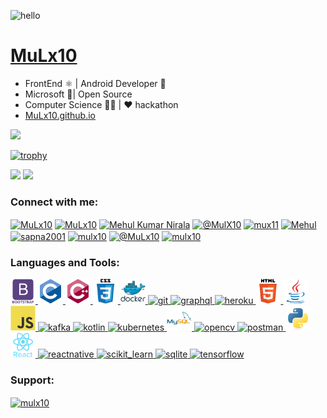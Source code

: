 ![hello](https://user-images.githubusercontent.com/23444642/99659283-a6f52500-2a86-11eb-9cbc-11479bc8d9f7.gif)

# [MuLx10](https://mulx10.github.io)
- FrontEnd ⚛️ | Android Developer 📱
- Microsoft  🤩| Open Source
- Computer Science 👨‍💻 |  ❤️ hackathon
- [MuLx10.github.io](https://mulx10.github.io)



![](https://komarev.com/ghpvc/?username=MuLx10)

[![trophy](https://github-profile-trophy.vercel.app/?username=MuLx10&theme=flat)](https://github.com/ryo-ma/github-profile-trophy)


<p>
	
![](https://github-readme-stats.vercel.app/api?username=MuLx10&repo=github-readme-stats&show_icons=true&theme=vue-dark)
![](https://github-readme-stats.vercel.app/api/top-langs/?username=MuLx10&layout=compact&theme=vue-dark)

</p>


<h3 align="left">Connect with me:</h3>
<p align="left">
   <a href="https://twitter.com/nirala_mehul" target="blank"><img align="center" src="https://cdn.jsdelivr.net/npm/simple-icons@3.0.1/icons/twitter.svg" alt="MuLx10" height="30" width="40" /></a>
   <a href="https://linkedin.com/in/mulx10/" target="blank"><img align="center" src="https://cdn.jsdelivr.net/npm/simple-icons@3.0.1/icons/linkedin.svg" alt="MuLx10" height="30" width="40" /></a>
   <a href="https://stackoverflow.com/users/11770532/mehul-niralar" target="blank"><img align="center" src="https://cdn.jsdelivr.net/npm/simple-icons@3.0.1/icons/stackoverflow.svg" alt="Mehul Kumar Nirala" height="30" width="40" /></a>
   <a href="https://medium.com/@mulx10" target="blank"><img align="center" src="https://cdn.jsdelivr.net/npm/simple-icons@3.0.1/icons/medium.svg" alt="@MulX10" height="30" width="40" /></a>
   <a href="https://www.codechef.com/users/mux11" target="blank"><img align="center" src="https://cdn.jsdelivr.net/npm/simple-icons@3.1.0/icons/codechef.svg" alt="mux11" height="30" width="40" /></a>
   <a href="https://www.hackerrank.com/mulx10" target="blank"><img align="center" src="https://cdn.jsdelivr.net/npm/simple-icons@3.0.1/icons/hackerrank.svg" alt="Mehul" height="30" width="40" /></a>
   <a href="https://codeforces.com/profile/boto-octo-potato" target="blank"><img align="center" src="https://cdn.jsdelivr.net/npm/simple-icons@3.0.1/icons/codeforces.svg" alt="sapna2001" height="30" width="40" /></a>
   <a href="https://www.leetcode.com/mulx10" target="blank"><img align="center" src="https://cdn.jsdelivr.net/npm/simple-icons@3.0.1/icons/leetcode.svg" alt="mulx10" height="30" width="40" /></a>
   <a href="https://www.hackerearth.com/@MuLx10" target="blank"><img align="center" src="https://cdn.jsdelivr.net/npm/simple-icons@3.0.1/icons/hackerearth.svg" alt="@MuLx10" height="30" width="40" /></a>
   <a href="https://auth.geeksforgeeks.org/user/mulx10" target="blank"><img align="center" src="https://cdn.jsdelivr.net/npm/simple-icons@3.0.1/icons/geeksforgeeks.svg" alt="mulx10" height="30" width="40" /></a>
</p>


<h3 align="left">Languages and Tools:</h3>
<p align="left">
 <a href="https://getbootstrap.com" target="_blank">
  <img
   src="https://raw.githubusercontent.com/devicons/devicon/master/icons/bootstrap/bootstrap-plain-wordmark.svg"
   alt="bootstrap"
   width="40"
   height="40"
  />
 </a>
 <a href="https://www.cprogramming.com/" target="_blank">
  <img
   src="https://raw.githubusercontent.com/devicons/devicon/master/icons/c/c-original.svg"
   alt="c"
   width="40"
   height="40"
  />
 </a>
 <a href="https://www.w3schools.com/cpp/" target="_blank">
  <img
   src="https://raw.githubusercontent.com/devicons/devicon/master/icons/cplusplus/cplusplus-original.svg"
   alt="cplusplus"
   width="40"
   height="40"
  />
 </a>
 <a href="https://www.w3schools.com/css/" target="_blank">
  <img
   src="https://raw.githubusercontent.com/devicons/devicon/master/icons/css3/css3-original-wordmark.svg"
   alt="css3"
   width="40"
   height="40"
  />
 </a>
 <a href="https://www.docker.com/" target="_blank">
  <img
   src="https://raw.githubusercontent.com/devicons/devicon/master/icons/docker/docker-original-wordmark.svg"
   alt="docker"
   width="40"
   height="40"
  />
 </a>
 <a href="https://git-scm.com/" target="_blank">
  <img
   src="https://www.vectorlogo.zone/logos/git-scm/git-scm-icon.svg"
   alt="git"
   width="40"
   height="40"
  />
 </a>
 <a href="https://graphql.org" target="_blank">
  <img
   src="https://www.vectorlogo.zone/logos/graphql/graphql-icon.svg"
   alt="graphql"
   width="40"
   height="40"
  />
 </a>
 <a href="https://heroku.com" target="_blank">
  <img
   src="https://www.vectorlogo.zone/logos/heroku/heroku-icon.svg"
   alt="heroku"
   width="40"
   height="40"
  />
 </a>
 <a href="https://www.w3.org/html/" target="_blank">
  <img
   src="https://raw.githubusercontent.com/devicons/devicon/master/icons/html5/html5-original-wordmark.svg"
   alt="html5"
   width="40"
   height="40"
  />
 </a>
 <a href="https://www.java.com" target="_blank">
  <img
   src="https://raw.githubusercontent.com/devicons/devicon/master/icons/java/java-original.svg"
   alt="java"
   width="40"
   height="40"
  />
 </a>
 <a
  href="https://developer.mozilla.org/en-US/docs/Web/JavaScript"
  target="_blank"
 >
  <img
   src="https://raw.githubusercontent.com/devicons/devicon/master/icons/javascript/javascript-original.svg"
   alt="javascript"
   width="40"
   height="40"
  />
 </a>
 <a href="https://kafka.apache.org/" target="_blank">
  <img
   src="https://www.vectorlogo.zone/logos/apache_kafka/apache_kafka-icon.svg"
   alt="kafka"
   width="40"
   height="40"
  />
 </a>
 <a href="https://kotlinlang.org" target="_blank">
  <img
   src="https://www.vectorlogo.zone/logos/kotlinlang/kotlinlang-icon.svg"
   alt="kotlin"
   width="40"
   height="40"
  />
 </a>
 <a href="https://kubernetes.io" target="_blank">
  <img
   src="https://www.vectorlogo.zone/logos/kubernetes/kubernetes-icon.svg"
   alt="kubernetes"
   width="40"
   height="40"
  />
 </a>
 <a href="https://www.mysql.com/" target="_blank">
  <img
   src="https://raw.githubusercontent.com/devicons/devicon/master/icons/mysql/mysql-original-wordmark.svg"
   alt="mysql"
   width="40"
   height="40"
  />
 </a>
 <a href="https://opencv.org/" target="_blank">
  <img
   src="https://www.vectorlogo.zone/logos/opencv/opencv-icon.svg"
   alt="opencv"
   width="40"
   height="40"
  />
 </a>
 <a href="https://postman.com" target="_blank">
  <img
   src="https://www.vectorlogo.zone/logos/getpostman/getpostman-icon.svg"
   alt="postman"
   width="40"
   height="40"
  />
 </a>
 <a href="https://www.python.org" target="_blank">
  <img
   src="https://raw.githubusercontent.com/devicons/devicon/master/icons/python/python-original.svg"
   alt="python"
   width="40"
   height="40"
  />
 </a>
 <a href="https://reactjs.org/" target="_blank">
  <img
   src="https://raw.githubusercontent.com/devicons/devicon/master/icons/react/react-original-wordmark.svg"
   alt="react"
   width="40"
   height="40"
  />
 </a>
 <a href="https://reactnative.dev/" target="_blank">
  <img
   src="https://reactnative.dev/img/header_logo.svg"
   alt="reactnative"
   width="40"
   height="40"
  />
 </a>
 <a href="https://scikit-learn.org/" target="_blank">
  <img
   src="https://upload.wikimedia.org/wikipedia/commons/0/05/Scikit_learn_logo_small.svg"
   alt="scikit_learn"
   width="40"
   height="40"
  />
 </a>
 <a href="https://www.sqlite.org/" target="_blank">
  <img
   src="https://www.vectorlogo.zone/logos/sqlite/sqlite-icon.svg"
   alt="sqlite"
   width="40"
   height="40"
  />
 </a>
 <a href="https://www.tensorflow.org" target="_blank">
  <img
   src="https://www.vectorlogo.zone/logos/tensorflow/tensorflow-icon.svg"
   alt="tensorflow"
   width="40"
   height="40"
  />
 </a>
</p>



<h3 align="left">Support:</h3>
<p><a href="https://www.buymeacoffee.com/MuLx10"> <img align="center" src="https://cdn.buymeacoffee.com/buttons/v2/default-yellow.png" height="50" width="210" alt="mulx10" /></a></p>
